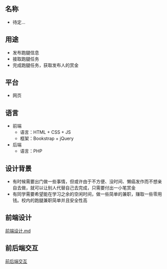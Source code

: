 ## 名称
- 待定...

## 用途
- 发布跑腿信息
- 接取跑腿任务
- 完成跑腿任务，获取发布人的赏金

## 平台
- 网页

## 语言
- 前端
    - 语言：HTML + CSS + JS
    - 框架：Bookstrap + jQuery
- 后端
    - 语言：PHP

## 设计背景
- 有时候需要出门做一些事情，但或许由于不方便、没时间、懒癌发作而不想亲自去做，就可以让别人代替自己去完成，只需要付出一小笔赏金
- 有同学需要希望能在学习之余的空闲时间，做一些简单的兼职，赚取一些零用钱。校内的跑腿兼职简单并且安全性高

## 前端设计
[前端设计.md](前端设计.md)

## 前后端交互
[前后端交互](前后端交互.md)